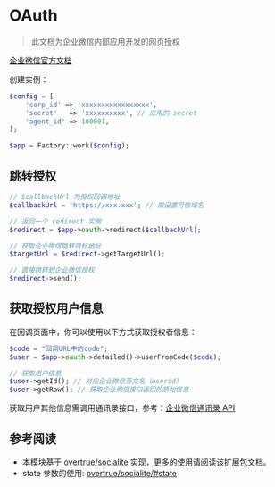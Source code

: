 # OAuth

> 此文档为企业微信内部应用开发的网页授权

[企业微信官方文档](https://work.weixin.qq.com/api/doc#90000/90135/91020)

创建实例：

```php
$config = [
    'corp_id' => 'xxxxxxxxxxxxxxxxx',
    'secret'   => 'xxxxxxxxxx', // 应用的 secret
    'agent_id' => 100001,
];

$app = Factory::work($config);
```

## 跳转授权

```php
// $callbackUrl 为授权回调地址
$callbackUrl = 'https://xxx.xxx'; // 需设置可信域名

// 返回一个 redirect 实例
$redirect = $app->oauth->redirect($callbackUrl);

// 获取企业微信跳转目标地址
$targetUrl = $redirect->getTargetUrl();

// 直接跳转到企业微信授权
$redirect->send();
```

## 获取授权用户信息

在回调页面中，你可以使用以下方式获取授权者信息：

```php
$code = "回调URL中的code";
$user = $app->oauth->detailed()->userFromCode($code);

// 获取用户信息
$user->getId(); // 对应企业微信英文名（userid）
$user->getRaw(); // 获取企业微信接口返回的原始信息
```

获取用户其他信息需调用通讯录接口，参考：[企业微信通讯录 API](https://github.com/EasyWeChat/docs/blob/master/wework/contacts.md)

## 参考阅读

- 本模块基于 [overtrue/socialite](https://github.com/overtrue/socialite/) 实现，更多的使用请阅读该扩展包文档。
- state 参数的使用: [overtrue/socialite/#state](https://github.com/overtrue/socialite/#state)
